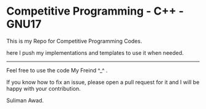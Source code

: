# Competitive Programming - C++ - GNU17
This is my Repo for Competitive Programming Codes.

here I push my implementations and templates to use it when needed.

-----------------------------------------------

Feel free to use the code My Freind ^_^ .

If you know how to fix an issue, please open a pull request for it and I will be happy with your contribution.

Suliman Awad.
